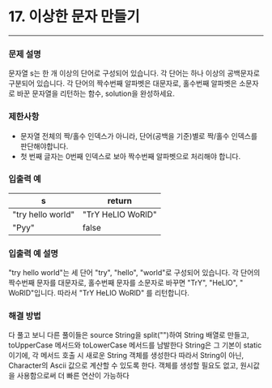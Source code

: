 # 17. 이상한 문자 만들기

-- -- 

### 문제 설명

문자열 s는 한 개 이상의 단어로 구성되어 있습니다. 각 단어는 하나 이상의 공백문자로 구분되어 있습니다. 각 단어의 짝수번째 알파벳은 대문자로, 홀수번째 알파벳은 소문자로 바꾼 문자열을 리턴하는 함수,
solution을 완성하세요.

### 제한사항

* 문자열 전체의 짝/홀수 인덱스가 아니라, 단어(공백을 기준)별로 짝/홀수 인덱스를 판단해야합니다.
* 첫 번째 글자는 0번째 인덱스로 보아 짝수번째 알파벳으로 처리해야 합니다.

### 입출력 예

| s	                  | return            |
|---------------------|-------------------|
| "try hello world"	  | "TrY HeLlO WoRlD" |
| "Pyy"	              | false             |

### 입출력 예 설명

"try hello world"는 세 단어 "try", "hello", "world"로 구성되어 있습니다. 각 단어의 짝수번째 문자를 대문자로, 홀수번째 문자를 소문자로 바꾸면 "TrY", "HeLlO", "
WoRlD"입니다. 따라서 "TrY HeLlO WoRlD" 를 리턴합니다.

### 해결 방법

다 풀고 보니 다른 풀이들은 source String을 split("")하여 String 배열로 만들고, toUpperCase 메서드와 toLowerCase 메서드를 남발한다
String은 그 기본이 static 이기에, 각 메서드 호출 시 새로운 String 객체를 생성한다
따라서 String이 아닌, Character의 Ascii 값으로 계산할 수 있도록 한다.
객체를 생성할 필요도 없고, 원시값을 사용함으로써 더 빠른 연산이 가능하다
